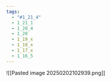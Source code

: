 ```yaml
---
tags:
  - "#1_21_4"
  - 1_21_1
  - 1_20_4
  - 1_20
  - 1_19_x
  - 1_18_x
  - 1_17_x
  - 1_16_5
---
```


![[Pasted image 20250202102939.png]]
